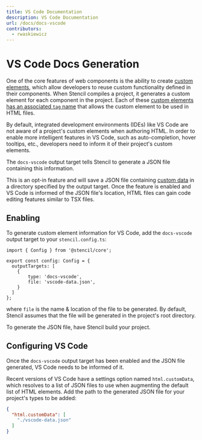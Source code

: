 ```yaml
---
title: VS Code Documentation
description: VS Code Documentation
url: /docs/docs-vscode
contributors:
  - rwaskiewicz
---
```


# VS Code Docs Generation

One of the core features of web components is the ability to create [custom elements](https://developer.mozilla.org/en-US/docs/Web/Web_Components/Using_custom_elements),
which allow developers to reuse custom functionality defined in their components.
When Stencil compiles a project, it generates a custom element for each component in the project.
Each of these [custom elements has an associated `tag` name](/docs/component#component-options) that allows the custom
element to be used in HTML files. 

By default, integrated development environments (IDEs) like VS Code are not aware of a project's custom elements when
authoring HTML.
In order to enable more intelligent features in VS Code, such as auto-completion, hover tooltips, etc., developers
need to inform it of their project's custom elements.

The `docs-vscode` output target tells Stencil to generate a JSON file containing this information.

This is an opt-in feature and will save a JSON file containing [custom data](https://github.com/microsoft/vscode-custom-data)
in a directory specified by the output target.
Once the feature is enabled and VS Code is informed of the JSON file's location, HTML files can gain code editing
features similar to TSX files.

## Enabling

To generate custom element information for VS Code, add the `docs-vscode` output target to your `stencil.config.ts`:

```tsx
import { Config } from '@stencil/core';

export const config: Config = {
  outputTargets: [
    { 
        type: 'docs-vscode',
        file: 'vscode-data.json',
    }
  ]
};
```

where `file` is the name & location of the file to be generated. 
By default, Stencil assumes that the file will be generated in the project's root directory.

To generate the JSON file, have Stencil build your project.

## Configuring VS Code

Once the `docs-vscode` output target has been enabled and the JSON file generated, VS Code needs to be informed of it.

Recent versions of VS Code have a settings option named `html.customData`, which resolves to a list of JSON files to
use when augmenting the default list of HTML elements.
Add the path to the generated JSON file for your project's types to be added: 

```json
{
  "html.customData": [
    "./vscode-data.json"
  ]
}
```

